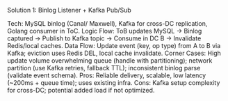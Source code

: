 Solution 1: Binlog Listener + Kafka Pub/Sub

Tech: MySQL binlog (Canal/ Maxwell), Kafka for cross-DC replication, Golang consumer in ToC.
Logic Flow: ToB updates MySQL -> Binlog captured -> Publish to Kafka topic -> Consume in DC B -> Invalidate Redis/local caches.
Data Flow: Update event (key, op type) from A to B via Kafka; eviction uses Redis DEL, local cache invalidate.
Corner Cases: High update volume overwhelming queue (handle with partitioning); network partition (use Kafka retries, fallback TTL); inconsistent binlog parse (validate event schema).
Pros: Reliable delivery, scalable, low latency (~200ms + queue time); uses existing infra.
Cons: Kafka setup complexity for cross-DC; potential added load if not optimized.

